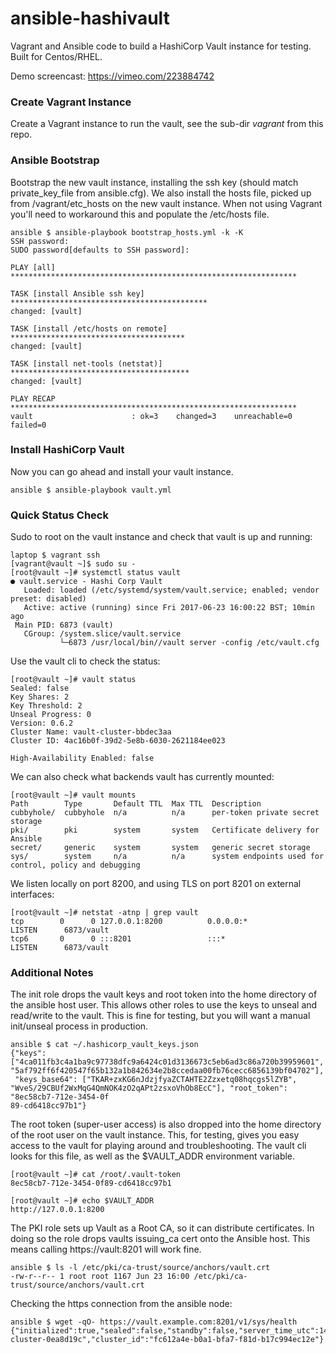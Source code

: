 # ansible-hashivault
Vagrant and Ansible code to build a HashiCorp Vault instance for testing.   Built for Centos/RHEL.

Demo screencast: https://vimeo.com/223884742

### Create Vagrant Instance
Create a Vagrant instance to run the vault, see the sub-dir _vagrant_ from this repo.

### Ansible Bootstrap
Bootstrap the new vault instance, installing the ssh key (should match private_key_file from ansible.cfg).   We also install the hosts file, picked up from /vagrant/etc_hosts on the new vault instance.   When not using Vagrant you'll need to workaround this and populate the /etc/hosts file.
```
ansible $ ansible-playbook bootstrap_hosts.yml -k -K
SSH password: 
SUDO password[defaults to SSH password]: 

PLAY [all] ****************************************************************

TASK [install Ansible ssh key] ********************************************
changed: [vault]

TASK [install /etc/hosts on remote] ***************************************
changed: [vault]

TASK [install net-tools (netstat)] ****************************************
changed: [vault]

PLAY RECAP ****************************************************************
vault                      : ok=3    changed=3    unreachable=0    failed=0
```

### Install HashiCorp Vault
Now you can go ahead and install your vault instance.
```
ansible $ ansible-playbook vault.yml
```

### Quick Status Check
Sudo to root on the vault instance and check that vault is up and running:
```
laptop $ vagrant ssh 
[vagrant@vault ~]$ sudo su -
[root@vault ~]# systemctl status vault
● vault.service - Hashi Corp Vault
   Loaded: loaded (/etc/systemd/system/vault.service; enabled; vendor preset: disabled)
   Active: active (running) since Fri 2017-06-23 16:00:22 BST; 10min ago
 Main PID: 6873 (vault)
   CGroup: /system.slice/vault.service
           └─6873 /usr/local/bin//vault server -config /etc/vault.cfg
```
Use the vault cli to check the status:
```
[root@vault ~]# vault status
Sealed: false
Key Shares: 2
Key Threshold: 2
Unseal Progress: 0
Version: 0.6.2
Cluster Name: vault-cluster-bbdec3aa
Cluster ID: 4ac16b0f-39d2-5e8b-6030-2621184ee023

High-Availability Enabled: false
```

We can also check what backends vault has currently mounted:
```
[root@vault ~]# vault mounts
Path        Type       Default TTL  Max TTL  Description
cubbyhole/  cubbyhole  n/a          n/a      per-token private secret storage
pki/        pki        system       system   Certificate delivery for Ansible
secret/     generic    system       system   generic secret storage
sys/        system     n/a          n/a      system endpoints used for control, policy and debugging
```

We listen locally on port 8200, and using TLS on port 8201 on external interfaces:
```
[root@vault ~]# netstat -atnp | grep vault
tcp        0      0 127.0.0.1:8200          0.0.0.0:*               LISTEN      6873/vault          
tcp6       0      0 :::8201                 :::*                    LISTEN      6873/vault
```

### Additional Notes
The init role drops the vault keys and root token into the home directory of the ansible host user.   This allows other roles to use the keys to unseal and read/write to the vault.   This is fine for testing, but you will want a manual init/unseal process in production.
```
ansible $ cat ~/.hashicorp_vault_keys.json 
{"keys": ["4ca011fb3c4a1ba9c97738dfc9a6424c01d3136673c5eb6ad3c86a720b39959601", "5af792ff6f420547f65b132a1b842634e2b8ccedaa00fb76cecc6856139bf04702"],
 "keys_base64": ["TKAR+zxKG6nJdzjfyaZCTAHTE2Zzxetq08hqcgs5lZYB", "WveS/29CBUf2WxMqG4QmNOK4zO2qAPt2zsxoVhOb8EcC"], "root_token": "8ec58cb7-712e-3454-0f
89-cd6418cc97b1"}
```

The root token (super-user access) is also dropped into the home directory of the root user on the vault instance.   This, for testing, gives you easy access to the vault for playing around and troubleshooting.   The vault cli looks for this file, as well as the $VAULT_ADDR environment variable.
```
[root@vault ~]# cat /root/.vault-token 
8ec58cb7-712e-3454-0f89-cd6418cc97b1

[root@vault ~]# echo $VAULT_ADDR
http://127.0.0.1:8200
```

The PKI role sets up Vault as a Root CA, so it can distribute certificates.  In doing so the role drops vaults issuing_ca cert onto the Ansible host.   This means calling https://vault:8201 will work fine.
```
ansible $ ls -l /etc/pki/ca-trust/source/anchors/vault.crt 
-rw-r--r-- 1 root root 1167 Jun 23 16:00 /etc/pki/ca-trust/source/anchors/vault.crt
```
Checking the https connection from the ansible node:
```
ansible $ wget -qO- https://vault.example.com:8201/v1/sys/health
{"initialized":true,"sealed":false,"standby":false,"server_time_utc":1498389760,"version":"0.6.2","cluster_name":"vault-cluster-0ea8d19c","cluster_id":"fc612a4e-b0a1-bfa7-f81d-b17c994ec12e"}
```
